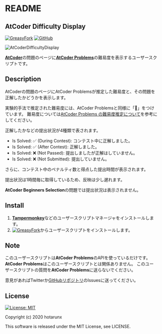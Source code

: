 # README

## AtCoder Difficulty Display

[![GreasyFork](https://img.shields.io/badge/GreasyFork-install-orange)](https://greasyfork.org/ja/scripts/397185-atcoder-difficulty-display)
[![GitHub](https://img.shields.io/badge/GitHub-Repository-green)](https://github.com/hotarunx/AtCoderDifficultyDisplay)

![AtCoderDifficultyDisplay](https://raw.githubusercontent.com/hotarunx/AtCoderDifficultyDisplay/master/overview.png)

[**AtCoder**](https://atcoder.jp/)の問題のページに[**AtCoder Problems**](https://kenkoooo.com/atcoder/)の難易度を表示するユーザースクリプトです。

## Description

AtCoderの問題のページにAtCoder Problemsが推定した難易度と、その問題を正解したかどうかを表示します。

実験的手法で推定された難易度には、AtCoder Problemsと同様に「🧪」をつけています。
難易度については[AtCoder Problems の難易度推定について](http://pepsin-amylase.hatenablog.com/entry/atcoder-problems-difficulty)を参考にしてください。

正解したかなどの提出状況が4種類で表されます。

* Is Solved: ✅ (During Contest): コンテスト中に正解しました。
* Is Solved: ✅ (After Contest): 正解しました。
* Is Solved: ❌ (Not Passed): 提出しましたが正解はしていません。
* Is Solved: ❌ (Not Submitted): 提出していません。

さらに、コンテスト中のペナルティ数と得点した提出時間が表示されます。

提出状況は1時間毎に取得しているため、反映は少し遅れます。

**AtCoder Beginners Selection**の問題では提出状況は表示されません。

## Install

1. [**Tampermonkey**](https://chrome.google.com/webstore/detail/tampermonkey/dhdgffkkebhmkfjojejmpbldmpobfkfo?hl=ja)などのユーザースクリプトマネージャをインストールします。
2. [![GreasyFork](https://img.shields.io/badge/GreasyFork-install-orange)](https://greasyfork.org/ja/scripts/397185-atcoder-difficulty-display)からユーザースクリプトをインストールします。

## Note

このユーザースクリプトは**AtCoder Problems**のAPIを使っているだけです。
**AtCoder Problems**はこのユーザースクリプトとは関係ありません。
このユーザースクリプトの質問を**AtCoder Problems**に送らないでください。

意見があればTwitterか[GitHubリポジトリ](https://github.com/hotarunx/AtCoderDifficultyDisplay)のIssuesに送ってください。

## License

[![License: MIT](https://img.shields.io/badge/License-MIT-blue.svg)](https://opensource.org/licenses/MIT)

Copyright (c) 2020 hotarunx

This software is released under the MIT License, see LICENSE.
